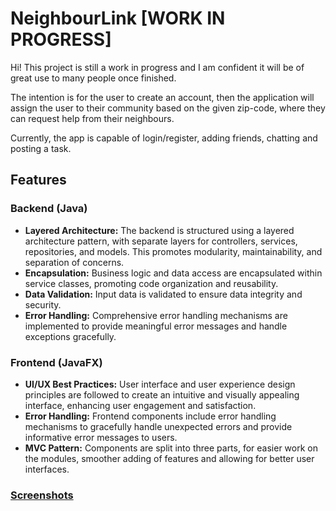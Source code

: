 <h1>NeighbourLink [WORK IN PROGRESS]</h1>

<p>Hi! This project is still a work in progress and I am confident it will be of great use to many people once finished.
<p>The intention is for the user to create an account, then the application will assign the user to their community based on the given zip-code, where they can request help from their neighbours.</p>
<p>Currently, the app is capable of login/register, adding friends, chatting and posting a task.</p>

<h2>Features</h2>

<h3>Backend (Java)</h3>
<ul>
    <li><strong>Layered Architecture:</strong> The backend is structured using a layered architecture pattern, with separate layers for controllers, services, repositories, and models. This promotes modularity, maintainability, and separation of concerns.</li>
    <li><strong>Encapsulation:</strong> Business logic and data access are encapsulated within service classes, promoting code organization and reusability.</li>
    <li><strong>Data Validation:</strong> Input data is validated to ensure data integrity and security.</li>
    <li><strong>Error Handling:</strong> Comprehensive error handling mechanisms are implemented to provide meaningful error messages and handle exceptions gracefully.</li>
</ul>

<h3>Frontend (JavaFX)</h3>
<ul>
    <li><strong>UI/UX Best Practices:</strong> User interface and user experience design principles are followed to create an intuitive and visually appealing interface, enhancing user engagement and satisfaction.</li>
    <li><strong>Error Handling:</strong> Frontend components include error handling mechanisms to gracefully handle unexpected errors and provide informative error messages to users.</li>
    <li><strong>MVC Pattern:</strong> Components are split into three parts, for easier work on the modules, smoother adding of features and allowing for better user interfaces.</li>
</ul>

<h3><a href=https://imgur.com/a/tO8TCL0>Screenshots</a></h3>
